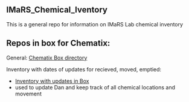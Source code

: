 ## IMaRS_Chemical_Iventory
This is a general repo for information on IMaRS Lab chemical inventory

## Repos in box for Chematix:
General:
[Chematix Box directory](https://usf.app.box.com/folder/160118133554)

Inventory with dates of updates for recieved, moved, emptied:

- [Inventory with updates in Box](https://usf.app.box.com/file/1212621218497)
- used to update Dan and keep track of all chemical locations and movement
